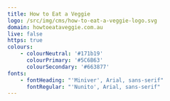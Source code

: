 ```yaml
---
title: How to Eat a Veggie
logo: /src/img/cms/how-to-eat-a-veggie-logo.svg
domain: howtoeataveggie.com.au
live: false
https: true
colours:
    - colourNeutral: '#171b19'
      colourPrimary: '#5C6B63'
      colourSecondary: '#663877'
fonts:
    - fontHeading: "'Miniver', Arial, sans-serif"
      fontRegular: "'Nunito', Arial, sans-serif"
---
```

